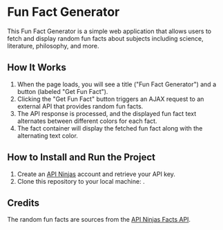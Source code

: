 # Fun Fact Generator

This Fun Fact Generator is a simple web application that allows users to fetch and display random fun facts about subjects including science, literature, philosophy, and more.

## How It Works

1. When the page loads, you will see a title ("Fun Fact Generator") and a button (labeled "Get Fun Fact").
2. Clicking the "Get Fun Fact" button triggers an AJAX request to an external API that provides random fun facts.
3. The API response is processed, and the displayed fun fact text alternates between different colors for each fact.
4. The fact container will display the fetched fun fact along with the alternating text color.

## How to Install and Run the Project

1. Create an [API Ninjas](https://api-ninjas.com) account and retrieve your API key.
2. Clone this repository to your local machine: [](git@github.com:sam-braun/fun-fact-generator.git).

## Credits

The random fun facts are sources from the [API Ninjas Facts API](https://api.api-ninjas.com/v1/facts).

